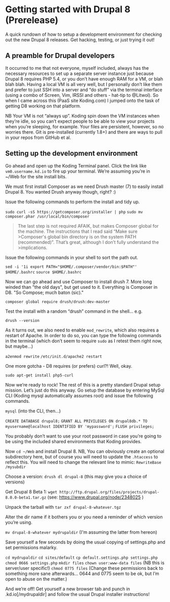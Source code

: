 # Getting started with Drupal 8 (Prerelease)

A quick rundown of how to setup a development environment for checking out the new Drupal 8 releases. Get hacking, testing, or just trying it out!

## A preamble for Drupal developers

It occurred to me that not everyone, myself included, always has the necessary resources to set up a separate server instance just because Drupal 8 requires PHP 5.4, or you don’t have enough RAM for a VM, or blah blah blah. Having a local VM is all very well, but I personally don’t like them and prefer to just SSH into a server and “do stuff” via the terminal interface (using a combo of Screen, Vim, IRSSI and others - hat-tip to @Litwol). So when I came across this (PaaS site Koding.com) I jumped onto the task of getting D8 working on that platform. 

NB Your VM is not “always up”. Koding spin down the VM instances when they’re idle, so you can’t expect people to be able to view your projects when you’re sleeping, for example. Your files are persistent, however, so no worries there. Git is pre-installed (currently 1.8+) and there are ways to pull in your repos from GitHub et al.


## Setting up the development environment

Go ahead and open up the Koding Terminal panel. Click the link like `vm0.username.kd.io` to fire up your terminal. We’re assuming you’re in ~/Web for the site install bits.

We must first install Composer as we need Drush master (7) to easily install Drupal 8. You wanted Drush anyway though, right? :)

Issue the following commands to perform the install and tidy up.

`sudo curl -sS https://getcomposer.org/installer | php`
`sudo mv composer.phar /usr/local/bin/composer`

>The last step is not required AFAIK, but makes Composer global for the machine. The instructions that I read said “Make sure >Composer's global bin directory is on the system PATH (recommended)”. That’s great, although I don’t fully understand the >implications.

Issue the following commands in your shell to sort the path out.

`sed -i '1i export PATH="$HOME/.composer/vendor/bin:$PATH"' $HOME/.bashrc`
`source $HOME/.bashrc`

Now we can go ahead and use Composer to install drush 7. More long winded than "the old days", but get used to it. Everything is Composer in D8. "So Compose; much baton (sic)."

`composer global require drush/drush:dev-master`

Test the install with a random “drush” command in the shell... e.g.

`drush --version`

As it turns out, we also need to enable `mod_rewrite`, which also requires a restart of Apache. In order to do so, you can type the following commands in the terminal (which don’t seem to require `sudo` as I retest them right now, but maybe…)

`a2enmod rewrite`
`/etc/init.d/apache2 restart`

One more gotcha - D8 requires (or prefers) curl?! Well, okay.

`sudo apt-get install php5-curl`

Now we’re ready to rock! The rest of this is a pretty standard Drupal setup mission. Let’s just do this anyway. Go setup the database by entering MySql CLI (Koding mysql automatically assumes root) and issue the following commands.

`mysql` (into the CLI, then...)

`CREATE DATABASE drupal8;`
`GRANT ALL PRIVILEGES ON drupal8db.* TO myusername@localhost IDENTIFIED BY 'mypassword';`
`FLUSH privileges;`

You probably don’t want to use your root password in case you’re going to be using the included shared environments that Koding provides.

Now `cd ~/Web` and install Drupal 8. NB, You can obviously create an optional subdirectory here, but of course you will need to update the `.htaccess` to reflect this. You will need to change the relevant line to mimic: `RewriteBase /mysubdir`

Choose a version: `drush dl drupal-8` (this may give you a choice of versions)

Get Drupal 8 Beta 1: `wget http://ftp.drupal.org/files/projects/drupal-8.0.0-beta1.tar.gz` (see: https://www.drupal.org/node/2348025 )

Unpack the tarball with `tar zxf drupal-8-whatever.tgz`

Alter the dir name if it bothers you or you need a reminder of which version you’re using.

`mv drupal-8-whatever mydrupaldir` (I'm assuming the latter from hereon)

Save yourself a few seconds by doing the usual copying of settings.php and set permissions malarky. 

`cd mydrupaldir`
`cd sites/default`
`cp default.settings.php settings.php`
`chmod 0666 settings.php`
`mkdir files`
`chown user:www-data files` (NB this is server/user specific!)
`chmod 0775 files`
(Change these permissions back to something more sane afterwards… 0644 and 0775 seem to be ok, but I’m open to abuse on the matter.)

And we’re off! Get yourself a new browser tab and punch in <username>.kd.io[/mydrupaldir] and follow the usual Drupal installer instructions!
